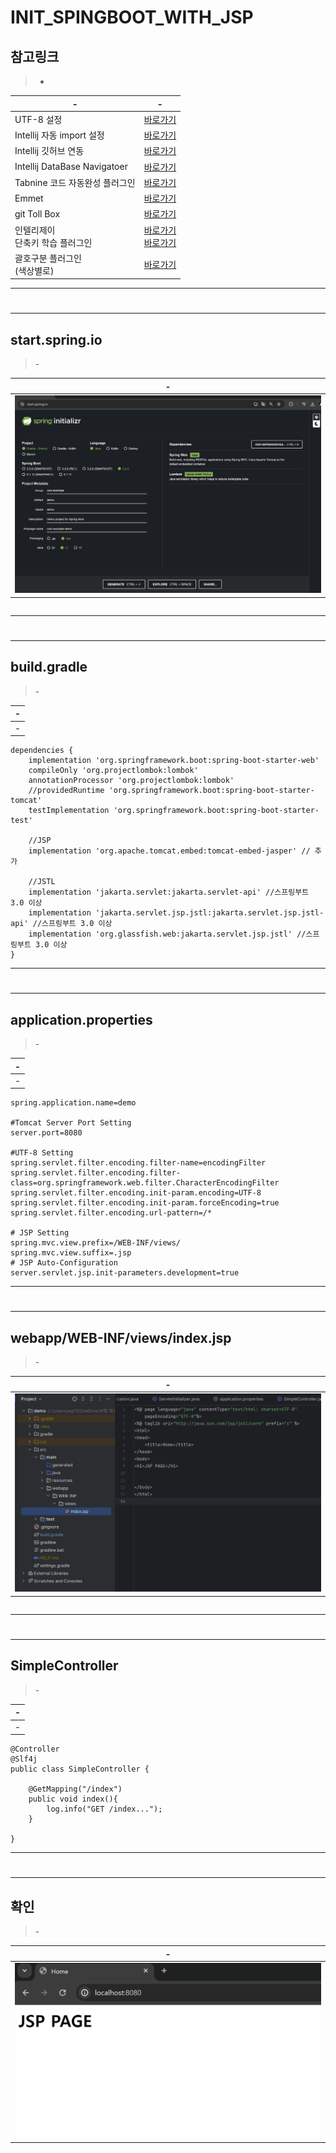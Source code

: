 # INIT_SPINGBOOT_WITH_JSP

참고링크
---
> - <br>

|-|-|
|-|-|
|UTF-8 설정|[바로가기](https://eroul-ri.tistory.com/10)|
|Intellij 자동 import 설정|[바로가기](https://tychejin.tistory.com/340)|
|Intellij 깃허브 연동|[바로가기](https://goddaehee.tistory.com/249)|
|Intellij DataBase Navigatoer|[바로가기](https://developer-ping9.tistory.com/172)|
|Tabnine 코드 자동완성 플러그인|[바로가기](https://yehza.tistory.com/436)|
|Emmet|[바로가기](https://blog.yijunho.com/181)|
|git Toll Box|[바로가기](https://devgoat.tistory.com/26)|
|인텔리제이 <br>단축키 학습 플러그인|[바로가기](https://jeonghwan-kim.github.io/dev/2021/10/29/return-to-intellij.html)<br>[바로가기](https://hbase.tistory.com/447)|
|괄호구분 플러그인<br>(색상별로)|[바로가기](https://hbase.tistory.com/436)|

---
#
---


start.spring.io
---
>-<br>

|-|
|-|
|<img src="IMG/1.png" />|

```

```

---
#
---


build.gradle
---
>-<br>

|-|
|-|
|-|

```
dependencies {
	implementation 'org.springframework.boot:spring-boot-starter-web'
	compileOnly 'org.projectlombok:lombok'
	annotationProcessor 'org.projectlombok:lombok'
	//providedRuntime 'org.springframework.boot:spring-boot-starter-tomcat'
	testImplementation 'org.springframework.boot:spring-boot-starter-test'

	//JSP
	implementation 'org.apache.tomcat.embed:tomcat-embed-jasper' // 추가

	//JSTL
	implementation 'jakarta.servlet:jakarta.servlet-api' //스프링부트 3.0 이상
	implementation 'jakarta.servlet.jsp.jstl:jakarta.servlet.jsp.jstl-api' //스프링부트 3.0 이상
	implementation 'org.glassfish.web:jakarta.servlet.jsp.jstl' //스프링부트 3.0 이상
}

```

---
#
---


application.properties
---
>-<br>

|-|
|-|
|-|

```
spring.application.name=demo

#Tomcat Server Port Setting
server.port=8080

#UTF-8 Setting
spring.servlet.filter.encoding.filter-name=encodingFilter
spring.servlet.filter.encoding.filter-class=org.springframework.web.filter.CharacterEncodingFilter
spring.servlet.filter.encoding.init-param.encoding=UTF-8
spring.servlet.filter.encoding.init-param.forceEncoding=true
spring.servlet.filter.encoding.url-pattern=/*

# JSP Setting
spring.mvc.view.prefix=/WEB-INF/views/
spring.mvc.view.suffix=.jsp
# JSP Auto-Configuration
server.servlet.jsp.init-parameters.development=true
```

---
#
---


webapp/WEB-INF/views/index.jsp
---
>-<br>

|-|
|-|
|<img src="IMG/2.png" />|

```

```

---
#
---


SimpleController
---
>-<br>

|-|
|-|
|-|

```
@Controller
@Slf4j
public class SimpleController {

    @GetMapping("/index")
    public void index(){
        log.info("GET /index...");
    }

}

```

---
#
---


확인
---
>-<br>

|-|
|-|
|<img src="IMG/3.png" />| 

```

```

